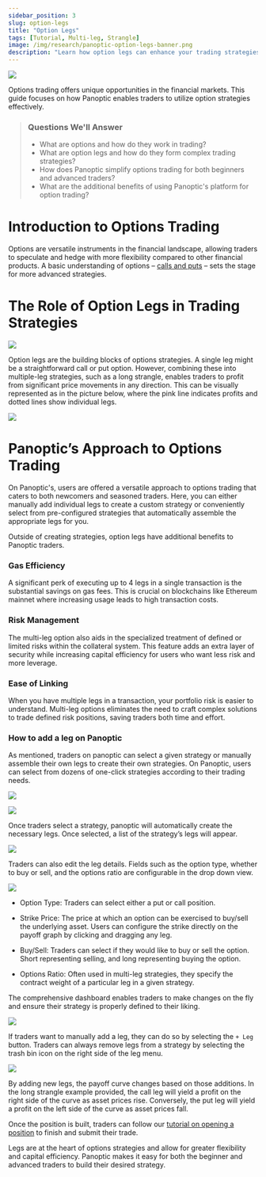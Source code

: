 ```yaml
---
sidebar_position: 3
slug: option-legs
title: "Option Legs"
tags: [Tutorial, Multi-leg, Strangle]
image: /img/research/panoptic-option-legs-banner.png
description: "Learn how option legs can enhance your trading strategies, from basic calls and puts to more complicated strategies like strangles."
---
```


![](./option-legs/panoptic-option-legs-banner.png)

Options trading offers unique opportunities in the financial markets. This guide focuses on how Panoptic enables traders to utilize option strategies effectively.

>### Questions We'll Answer
>
>-   What are options and how do they work in trading?   
>-   What are option legs and how do they form complex trading strategies?
>-   How does Panoptic simplify options trading for both beginners and advanced traders?
>-   What are the additional benefits of using Panoptic's platform for option trading?
    

  

# Introduction to Options Trading

  

Options are versatile instruments in the financial landscape, allowing traders to speculate and hedge with more flexibility compared to other financial products. A basic understanding of options – [calls and puts](/docs/product/basic-options-strategies) – sets the stage for more advanced strategies.

  

# The Role of Option Legs in Trading Strategies

![](./option-legs/1.png)

  

Option legs are the building blocks of options strategies. A single leg might be a straightforward call or put option. However, combining these into multiple-leg strategies, such as a long strangle, enables traders to profit from significant price movements in any direction. This can be visually represented as in the picture below, where the pink line indicates profits and dotted lines show individual legs.

  

![](./option-legs/2.png)

  

# Panoptic’s Approach to Options Trading

  

On Panoptic's, users are offered a versatile approach to options trading that caters to both newcomers and seasoned traders. Here, you can either manually add individual legs to create a custom strategy or conveniently select from pre-configured strategies that automatically assemble the appropriate legs for you.

  

Outside of creating strategies, option legs have additional benefits to Panoptic traders.

### Gas Efficiency

A significant perk of executing up to 4 legs in a single transaction is the substantial savings on gas fees. This is crucial on blockchains like Ethereum mainnet where increasing usage leads to high transaction costs.

### Risk Management

The multi-leg option also aids in the specialized treatment of defined or limited risks within the collateral system. This feature adds an extra layer of security while increasing capital efficiency for users who want less risk and more leverage.

### Ease of Linking

When you have multiple legs in a transaction, your portfolio risk is easier to understand. Multi-leg options eliminates the need to craft complex solutions to trade defined risk positions, saving traders both time and effort.  

### How to add a leg on Panoptic

As mentioned, traders on panoptic can select a given strategy or manually assemble their own legs to create their own strategies. On Panoptic, users can select from dozens of one-click strategies according to their trading needs.

  

![](./option-legs/3.png)

![](./option-legs/4.png)

  

Once traders select a strategy, panoptic will automatically create the necessary legs. Once selected, a list of the strategy’s legs will appear.

  

![](./option-legs/5.png)

  

Traders can also edit the leg details. Fields such as the option type, whether to buy or sell, and the options ratio are configurable in the drop down view.

  

![](./option-legs/6.png)

  

-   Option Type: Traders can select either a put or call position.
    
-   Strike Price: The price at which an option can be exercised to buy/sell the underlying asset. Users can configure the strike directly on the payoff graph by clicking and dragging any leg.
    
-   Buy/Sell: Traders can select if they would like to buy or sell the option. Short representing selling, and long representing buying the option.
    
-   Options Ratio: Often used in multi-leg strategies, they specify the contract weight of a particular leg in a given strategy.
    

  

The comprehensive dashboard enables traders to make changes on the fly and ensure their strategy is properly defined to their liking.

  

![](./option-legs/7.png)

  

If traders want to manually add a leg, they can do so by selecting the `+ Leg` button. Traders can always remove legs from a strategy by selecting the trash bin icon on the right side of the leg menu.

  

![](./option-legs/8.png)

  

By adding new legs, the payoff curve changes based on those additions. In the long strangle example provided, the call leg will yield a profit on the right side of the curve as asset prices rise. Conversely, the put leg will yield a profit on the left side of the curve as asset prices fall.

  

Once the position is built, traders can follow our [tutorial on opening a position](https://panoptic.xyz/research/opening-a-position-on-panoptic) to finish and submit their trade.

  

Legs are at the heart of options strategies and allow for greater flexibility and capital efficiency. Panoptic makes it easy for both the beginner and advanced traders to build their desired strategy.

